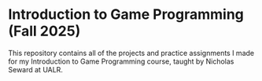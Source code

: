 # Introduction to Game Programming (Fall 2025)
This repository contains all of the projects and practice assignments I made for my Introduction to Game Programming course, taught by Nicholas Seward at UALR.
